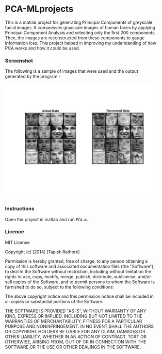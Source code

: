 # PCA-MLprojects
This is a matlab project for generating Principal Components of greyscale facial images. It compresses grayscale images of human faces by applying Principal Component Analysis and selecting only the first 200 components. Then, the images are reconstructed from these components to gauge information loss. This project helped in improving my understanding of how PCA works and how it could be used. 

### Screenshot
The following is a sample of images that were used and the output generated by the program -

![img1](/images/img1.jpg?raw=true)

### Instructions
Open the project in matlab and run `PCA.m`.

### Licence
MIT License

Copyright (c) [2014] [Tapish Rathore]

Permission is hereby granted, free of charge, to any person obtaining a copy
of this software and associated documentation files (the "Software"), to deal
in the Software without restriction, including without limitation the rights
to use, copy, modify, merge, publish, distribute, sublicense, and/or sell
copies of the Software, and to permit persons to whom the Software is
furnished to do so, subject to the following conditions:

The above copyright notice and this permission notice shall be included in all
copies or substantial portions of the Software.

THE SOFTWARE IS PROVIDED "AS IS", WITHOUT WARRANTY OF ANY KIND, EXPRESS OR
IMPLIED, INCLUDING BUT NOT LIMITED TO THE WARRANTIES OF MERCHANTABILITY,
FITNESS FOR A PARTICULAR PURPOSE AND NONINFRINGEMENT. IN NO EVENT SHALL THE
AUTHORS OR COPYRIGHT HOLDERS BE LIABLE FOR ANY CLAIM, DAMAGES OR OTHER
LIABILITY, WHETHER IN AN ACTION OF CONTRACT, TORT OR OTHERWISE, ARISING FROM,
OUT OF OR IN CONNECTION WITH THE SOFTWARE OR THE USE OR OTHER DEALINGS IN THE
SOFTWARE.
